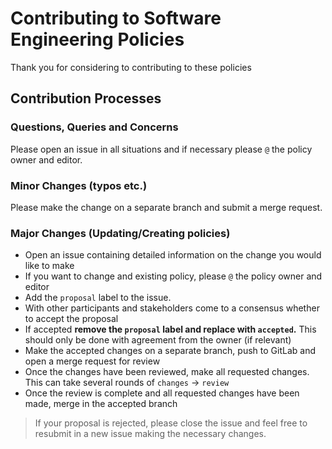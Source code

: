 # Contributing to Software Engineering Policies

Thank you for considering to contributing to these policies

## Contribution Processes

### Questions, Queries and Concerns

Please open an issue in all situations and if necessary please `@` the policy owner and editor.

### Minor Changes (typos etc.)

Please make the change on a separate branch and submit a merge request.

### Major Changes (Updating/Creating policies)

- Open an issue containing detailed information on the change you would like to make
- If you want to change and existing policy, please `@` the policy owner and editor
- Add the `proposal` label to the issue.
- With other participants and stakeholders come to a consensus whether to accept the proposal
- If accepted **remove the `proposal` label and replace with `accepted`.** This should only be done with agreement from the owner (if relevant)
- Make the accepted changes on a separate branch, push to GitLab and open a merge request for review
- Once the changes have been reviewed, make all requested changes. This can take several rounds of `changes` -> `review`
- Once the review is complete and all requested changes have been made, merge in the accepted branch

> If your proposal is rejected, please close the issue and feel free to resubmit in a new issue making the necessary changes.
